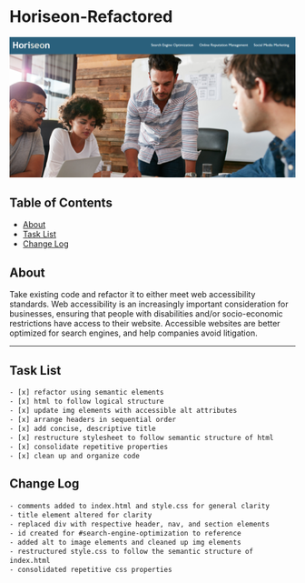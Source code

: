 # Horiseon-Refactored

![Horiseon](https://github.com/jtdprogramming/Horiseon-Refactored/blob/f7b26e16b3152ce92ee339dea55641811695826f/assets/images/horiseon-screencap.PNG)

## Table of Contents
  - [About](#about)
  - [Task List](#task-list)
  - [Change Log](#change-log)
## About

Take existing code and refactor it to either meet web accessibility standards. Web accessibility is an increasingly important consideration for businesses, ensuring that people with disabilities and/or socio-economic restrictions have access to their website. Accessible websites are better optimized for search engines, and help companies avoid litigation.
* * *
## Task List
```
- [x] refactor using semantic elements
- [x] html to follow logical structure
- [x] update img elements with accessible alt attributes
- [x] arrange headers in sequential order
- [x] add concise, descriptive title
- [x] restructure stylesheet to follow semantic structure of html
- [x] consolidate repetitive properties
- [x] clean up and organize code
```
## Change Log
```
- comments added to index.html and style.css for general clarity
- title element altered for clarity
- replaced div with respective header, nav, and section elements
- id created for #search-engine-optimization to reference
- added alt to image elements and cleaned up img elements
- restructured style.css to follow the semantic structure of index.html
- consolidated repetitive css properties
```